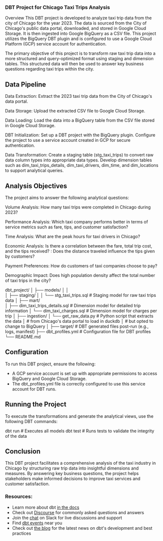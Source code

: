 ### DBT Project for Chicago Taxi Trips Analysis

Overview
This DBT project is developed to analyze taxi trip data from the city of Chicago for the year 2023. The data is sourced from the City of Chicago's public data portal, downloaded, and stored in Google Cloud Storage. It is then ingested into Google BigQuery as a CSV file. This project utilizes the BigQuery DBT plugin and is configured to use a Google Cloud Platform (GCP) service account for authentication.

The primary objective of this project is to transform raw taxi trip data into a more structured and query-optimized format using staging and dimension tables. This structured data will then be used to answer key business questions regarding taxi trips within the city.


## Data Pipeline
Data Extraction: Extract the 2023 taxi trip data from the City of Chicago's data portal.

Data Storage: Upload the extracted CSV file to Google Cloud Storage.

Data Loading: Load the data into a BigQuery table from the CSV file stored in Google Cloud Storage.

DBT Initialization: Set up a DBT project with the BigQuery plugin. Configure the project to use a service account created in GCP for secure authentication.

Data Transformation:
Create a staging table (stg_taxi_trips) to convert raw data column types into appropriate data types.
Develop dimension tables such as dim_taxi_trips_details, dim_taxi_drivers, dim_time, and dim_locations to support analytical queries.

## Analysis Objectives

The project aims to answer the following analytical questions:

Volume Analysis: How many taxi trips were completed in Chicago during 2023?

Performance Analysis: Which taxi company performs better in terms of service metrics such as fare, tips, and customer satisfaction?

Time Analysis: What are the peak hours for taxi drivers in Chicago?

Economic Analysis: Is there a correlation between the fare, total trip cost, and the tips received?
                 : Does the distance traveled influence the tips given by customers?

Payment Preferences: How do customers of taxi companies choose to pay?

Demographic Impact: Does high population density affect the total number of taxi trips in the city?


dbt_project/
│
├── models/
│   │   
│   ├── staging/
│   │   └── stg_taxi_trips.sql          # Staging model for raw taxi trips data
│   ├── mart/     
│       ├── dim_taxi_trips_details.sql  # Dimension model for detailed trip information
│       └── dim_taxi_charges.sql        # Dimension model for charges per trip 
│ 
├── ingestion/
│   └── get_raw_data.py                 # Python script that extracts the data
│                                       # from Chicago's data portal to load in duckdb 
│                                       # but opted to change to BigQuery
│
├── target/                             # DBT generated files post-run (e.g., logs, manifest)
├── dbt_profiles.yml                    # Configuration file for DBT profiles
└── README.md


## Configuration
To run this DBT project, ensure the following:

- A GCP service account is set up with appropriate permissions to access BigQuery and Google Cloud Storage.
- The dbt_profiles.yml file is correctly configured to use this service account for DBT runs.

## Running the Project
To execute the transformations and generate the analytical views, use the following DBT commands:

dbt run    # Executes all models
dbt test   # Runs tests to validate the integrity of the data

## Conclusion
This DBT project facilitates a comprehensive analysis of the taxi industry in Chicago by structuring raw trip data into insightful dimensions and measures. By answering key business questions, the project helps stakeholders make informed decisions to improve taxi services and customer satisfaction.

### Resources:
- Learn more about dbt [in the docs](https://docs.getdbt.com/docs/introduction)
- Check out [Discourse](https://discourse.getdbt.com/) for commonly asked questions and answers
- Join the [chat](https://community.getdbt.com/) on Slack for live discussions and support
- Find [dbt events](https://events.getdbt.com) near you
- Check out [the blog](https://blog.getdbt.com/) for the latest news on dbt's development and best practices
